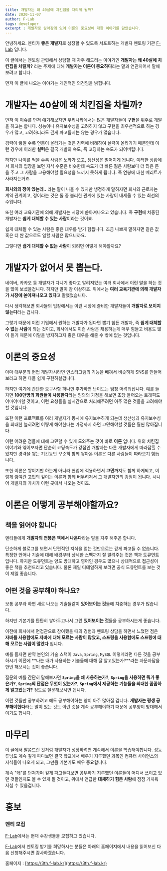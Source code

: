 ```yaml
---
title: 개발자는 왜 40살에 치킨집을 차리게 될까?
date: 2020-11-07
author: F-Lab
tags: developer
excerpt : 개발자로 살아감에 있어 이론의 중요성에 대한 이야기를 담았습니다. 
---
```


안녕하세요. 멘티가 **좋은 개발자**로 성장할 수 있도록 서포트하는 개발자 멘토링 기관 [F-Lab](https://3th.f-lab.kr) 입니다.

이 글에서는 멘토링 관련해서 상담할 때 자주 해드리는 이야기인 **개발자는 왜 40살에 치킨집을 차릴까?** 라는 주제에 대해 **개발자는 이론이 중요하다**라는 말과 연관지어서 말해보려고 합니다.

먼저 이 글에 나오는 이야기는 개인적인 의견임을 밝힙니다.

# 개발자는 40살에 왜 치킨집을 차릴까?
먼저 이 이슈를 먼저 얘기해보자면 우리나라에서는 많은 개발자들이 **구현**을 위주로 개발을 하고는 합니다. 
성능이나 유지보수성을 고려하지 않고 구현을 최우선적으로 하는 경우가 많고, 고려하더라도 깊게 파고들지는 않는 경우가 많습니다.

경력이 쌓일 수록 연봉이 올라가는 것은 경력에 비례하여 실력이 올라가기 때문인데 이런 경우에 이러한 **실력**은 결국 개발의 속도, 즉 코딩하는 속도가 되어버립니다.

하지만 나이를 먹을 수록 사람은 노화가 오고, 생산성은 떨어지게 됩니다. 이러한 상황에서 회사의 입장을 보면 지식 수준은 비슷한데 속도가 더 빠른 젊은 사람보다 더 많은 돈을 주고 그 사람을 고용해야할 필요성을 느끼지 못하게 됩니다. 즉 연봉에 대한 메리트가 사라지는거죠.

**회사와의 정이 있는데..** 라는 말이 나올 수 있지만 냉정하게 말하자면 회사와 근로자는 계약 관계이고, 정이라는 것은 둘 중 불리한 관계에 있는 사람이 내세울 수 있는 최선의 수입니다.

또한 여러 교육기관에 의해 개발자는 시장에 쏟아져나오고 있습니다. 즉 **구현**에 치중된 개발자는 **쉽게 대체할 수 있는 사람**이라는 것이죠.

쉽게 대체될 수 있는 사람은 좋은 대우를 받기 힘듭니다. 조금 나쁘게 말하자면 같은 값 혹은 더 싼 값으로도 일할 사람은 많으니까요.

그렇다면 **쉽게 대체할 수 없는 사람**이 되려면 어떻게 해야할까요?


# 개발자가 없어서 못 뽑는다.
네이버, 카카오 등 개발자가 다니기 좋다고 알려져있는 여러 회사에서 이런 말을 하는 것을 많이 보셨을겁니다. 하지만 말이 참 이상하죠. 위에서는 **여러 교육기관에 의해 개발자가 시장에 쏟아져나오고 있다**고 말했었습니다.

다시 생각해보면 회사들의 입장에서는 이런 시장에 즐비한 개발자들이 **개발자로 보이지 않는다**라는 겁니다.

그렇기 때문에 이런 기업에서 원하는 개발자가 된다면 뽑기 힘든 개발자, 즉 **쉽게 대체할 수 없는 사람**이 되는 것이고, 회사에서도 이런 사람은 채용하는게 매우 힘들고 비용도 많이 들기 때문에 이탈을 방지하고자 좋은 대우를 해줄 수 밖에 없는 것입니다. 

# 이론의 중요성
아마 대부분의 현업 개발자시라면 인스타그램의 기능을 베껴서 비슷하게 SNS를 만들어보라고 하면 다들 쉽게 구현하실겁니다.

하지만 여기에 간단한 요구사항 하나만 추가하면 난이도는 엄청 어려워집니다. 예를 들자면 **100만명의 회원들이 사용한다**라는 임의의 가정을 해보면 초당 들어오는 트래픽도 어마어마할 것이고, 이런 요청들을 실시간으로 처리해주려면 아주 많은 것들을 고려해야할 것입니다.

또한 이런 프로젝트를 여러 개발자가 동시에 유지보수하게 되는데 생산성과 유지보수성을 최대한 높히려면 어떻게 해야한다는 가정까지 하면 고민해야할 것들은 훨씬 많아집니다.

이런 어려운 점들에 대해 고민할 수 있게 도와주는 것이 바로 **이론** 입니다. 위의 치킨집 이야기와 엮어보자면 단순히 코딩속도가 강점인 개발자는 다른 개발자에게 따라잡힐 수 있지만 경력을 쌓는 기간동안 꾸준히 함께 쌓아온 이론은 다른 사람들이 따라오기 힘듭니다.

또한 이론은 쌓이기만 하는게 아니라 현업에 적용하면서 **고민**까지도 함께 하게되고, 이렇게 쌓여간 고민의 깊이는 이론과 함께 버무려져서 그 개발자만의 강점이 됩니다. 시니어 개발자의 가치가 이런 곳에서 나오는 것이죠.

# 이론은 어떻게 공부해야할까요?
## 책을 읽어야 합니다
멘티들에게 **개발자의 연봉은 책에서 나온다**라는 말을 자주 해주곤 합니다.

단순하게 블로그를 보면서 단편적인 지식을 얻는 것만으로는 깊게 파고들 수 없습니다. 특정한 언어나 기술에 대해 배경부터 상세한 스펙까지 잘 알려주는 것은 책과 도큐먼트입니다. 하지만 도큐먼트는 양도 방대하고 영어인 경우도 많으니 상대적으로 접근성이 좋은 책을 추천드리고 있습니다. 물론 제일 디테일하게 보려면 공식 도큐먼트를 보는 것이 제일 좋습니다. 

## 어떤 것을 공부해야 하나요?
보통 공부라 하면 새로 나오는 기술들같이 **있어보이는 것**들에 치중하는 경우가 많습니다.

하지만 기본기를 탄탄히 쌓아두고나서 그런 **있어보이는 것**들을 공부하시는게 좋습니다.

이전에 회사에서 면접관으로 참여했을 때의 경험과 멘토링 상담을 하면서 느꼈던 점은 **자바를 사용함에도 자바에 대해 모르는 사람이 많았고, 스프링을 사용함에도 스프링에 대해 모르는 사람이 많았다** 입니다. 

예를 들자면 만약 본인의 기술 스택이 `Java`, `Spring`, `MySQL` 이렇게라면 다른 것을 공부하시기 이전에 **나는 내가 사용하는 기술들에 대해 잘 알고있는가?**라는 자문자답을 한번 해보시는 것이 좋습니다.

질문의 예를 간단히 말해보자면 **`Spring`을 왜 사용하는가?**, **`Spring`을 사용하면 뭐가 좋은가?**, **`Spring`의 단점은 무엇이 있는가?**, **`Spring`에서 제공하는 기능들을 최대한 꼼꼼하게 알고있는가?** 정도로 질문해보시면 됩니다.

이런 것들만 공부하려고 해도 공부해야하는 양이 아주 많아질 겁니다. **개발자는 평생 공부해야한다**라는 말이 있는 것도 이런 것을 계속 공부해야하기 때문에 공부양이 방대해서이기도 합니다.
  

# 마무리
이 글에서 말씀드린 것처럼 개발자가 성장하려면 계속해서 이론을 학습해야합니다. 성능 튜닝도 계속 깊게 파다보면 결국 학교에서 배우기 지루했던 과목인 컴퓨터 사이언스의 지식들이 나오게 되고, 그만큼 기본기도 매우 중요합니다.

계속 "왜"를 던져가며 깊게 파고들다보면 공부하기 지루했던 이론들이 어디서 쓰이고 있던 것들인지도 볼 수 있게 될 것이고, 위에서 언급한 **대체하기 힘든 사람**에 점점 가까워지실 수 있을겁니다.


# 홍보
### 멘티 모집
[F-Lab](https://3th.f-lab.kr)에서는 현재 수강생들을 모집하고 있습니다.

[F-Lab](https://3th.f-lab.kr)에서 멘토링 받기를 희망하시는 분들은 아래의 홈페이지에서 내용을 읽어보신 다음 신청해주시면 감사하겠습니다.

홈페이지 : [https://3th.f-lab.kr](https://3th.f-lab.kr)
